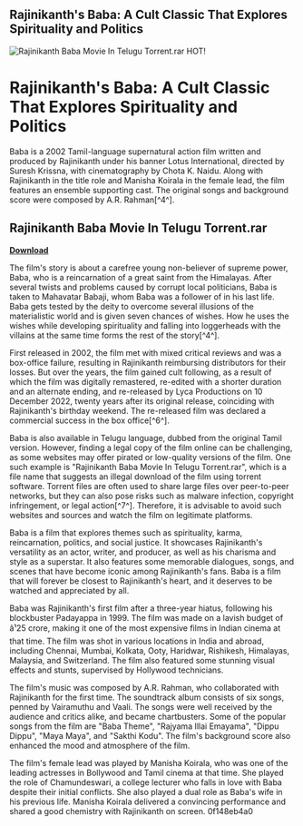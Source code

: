 ## Rajinikanth's Baba: A Cult Classic That Explores Spirituality and Politics

 
![Rajinikanth Baba Movie In Telugu Torrent.rar HOT!](https://encrypted-tbn3.gstatic.com/images?q=tbn:ANd9GcTJ58-Zg4E1a_g2uebO8kERsQubJ3X28Zk0Zm2YvOvPP3QAQ6-PXErDX9c)

 
# Rajinikanth's Baba: A Cult Classic That Explores Spirituality and Politics
 
Baba is a 2002 Tamil-language supernatural action film written and produced by Rajinikanth under his banner Lotus International, directed by Suresh Krissna, with cinematography by Chota K. Naidu. Along with Rajinikanth in the title role and Manisha Koirala in the female lead, the film features an ensemble supporting cast. The original songs and background score were composed by A.R. Rahman[^4^].
 
## Rajinikanth Baba Movie In Telugu Torrent.rar


[**Download**](https://www.google.com/url?q=https%3A%2F%2Ftinurll.com%2F2tL0We&sa=D&sntz=1&usg=AOvVaw27CjS-oc7-Zsrmjja2sKLX)

 
The film's story is about a carefree young non-believer of supreme power, Baba, who is a reincarnation of a great saint from the Himalayas. After several twists and problems caused by corrupt local politicians, Baba is taken to Mahavatar Babaji, whom Baba was a follower of in his last life. Baba gets tested by the deity to overcome several illusions of the materialistic world and is given seven chances of wishes. How he uses the wishes while developing spirituality and falling into loggerheads with the villains at the same time forms the rest of the story[^4^].
 
First released in 2002, the film met with mixed critical reviews and was a box-office failure, resulting in Rajinikanth reimbursing distributors for their losses. But over the years, the film gained cult following, as a result of which the film was digitally remastered, re-edited with a shorter duration and an alternate ending, and re-released by Lyca Productions on 10 December 2022, twenty years after its original release, coinciding with Rajinikanth's birthday weekend. The re-released film was declared a commercial success in the box office[^6^].
 
Baba is also available in Telugu language, dubbed from the original Tamil version. However, finding a legal copy of the film online can be challenging, as some websites may offer pirated or low-quality versions of the film. One such example is "Rajinikanth Baba Movie In Telugu Torrent.rar", which is a file name that suggests an illegal download of the film using torrent software. Torrent files are often used to share large files over peer-to-peer networks, but they can also pose risks such as malware infection, copyright infringement, or legal action[^7^]. Therefore, it is advisable to avoid such websites and sources and watch the film on legitimate platforms.
 
Baba is a film that explores themes such as spirituality, karma, reincarnation, politics, and social justice. It showcases Rajinikanth's versatility as an actor, writer, and producer, as well as his charisma and style as a superstar. It also features some memorable dialogues, songs, and scenes that have become iconic among Rajinikanth's fans. Baba is a film that will forever be closest to Rajinikanth's heart, and it deserves to be watched and appreciated by all.
  
Baba was Rajinikanth's first film after a three-year hiatus, following his blockbuster Padayappa in 1999. The film was made on a lavish budget of â¹25 crore, making it one of the most expensive films in Indian cinema at that time. The film was shot in various locations in India and abroad, including Chennai, Mumbai, Kolkata, Ooty, Haridwar, Rishikesh, Himalayas, Malaysia, and Switzerland. The film also featured some stunning visual effects and stunts, supervised by Hollywood technicians.
 
The film's music was composed by A.R. Rahman, who collaborated with Rajinikanth for the first time. The soundtrack album consists of six songs, penned by Vairamuthu and Vaali. The songs were well received by the audience and critics alike, and became chartbusters. Some of the popular songs from the film are "Baba Theme", "Rajyama Illai Emayama", "Dippu Dippu", "Maya Maya", and "Sakthi Kodu". The film's background score also enhanced the mood and atmosphere of the film.
 
The film's female lead was played by Manisha Koirala, who was one of the leading actresses in Bollywood and Tamil cinema at that time. She played the role of Chamundeswari, a college lecturer who falls in love with Baba despite their initial conflicts. She also played a dual role as Baba's wife in his previous life. Manisha Koirala delivered a convincing performance and shared a good chemistry with Rajinikanth on screen.
 0f148eb4a0
